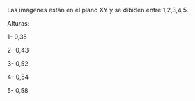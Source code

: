 Las imagenes están en el plano XY y se dibiden entre 1,2,3,4,5.

Alturas:

1- 0,35

2- 0,43

3- 0,52

4- 0,54

5- 0,58
